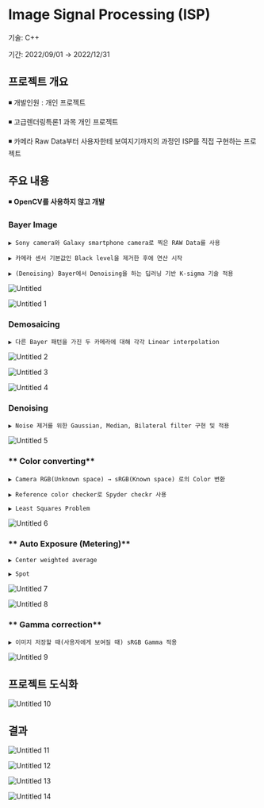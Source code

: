 # Image Signal Processing (ISP)

기술: C++

기간: 2022/09/01 → 2022/12/31

## **프로젝트 개요**

◾ 개발인원 : 개인 프로젝트

◾ 고급렌더링특론1 과목 개인 프로젝트

◾ 카메라 Raw Data부터 사용자한테 보여지기까지의 과정인 ISP를 직접 구현하는 프로젝트

## 주요 내용

◾ **OpenCV를 사용하지 않고 개발**

### **Bayer Image**

    ▶ Sony camera와 Galaxy smartphone camera로 찍은 RAW Data를 사용

    ▶ 카메라 센서 기본값인 Black level을 제거한 후에 연산 시작

    ▶ (Denoising) Bayer에서 Denoising을 하는 딥러닝 기반 K-sigma 기술 적용

![Untitled](https://github.com/InYongShin/ISP-Simulation/assets/57998317/04bcfe07-db93-4ce4-87a9-050dd391af96)

![Untitled 1](https://github.com/InYongShin/ISP-Simulation/assets/57998317/71c26ef4-df2c-4e6d-aec6-dcd7c9cee643)

### **Demosaicing**

    ▶ 다른 Bayer 패턴을 가진 두 카메라에 대해 각각 Linear interpolation

![Untitled 2](https://github.com/InYongShin/ISP-Simulation/assets/57998317/cb02ce7e-bc4c-4fe6-b429-4c192ebdf995)

![Untitled 3](https://github.com/InYongShin/ISP-Simulation/assets/57998317/2368a40f-90b2-4477-b15e-fd7de7d2a443)

![Untitled 4](https://github.com/InYongShin/ISP-Simulation/assets/57998317/80006bc4-6ff0-4e39-80c2-31a6500af5da)

### **Denoising**

    ▶ Noise 제거를 위한 Gaussian, Median, Bilateral filter 구현 및 적용

![Untitled 5](https://github.com/InYongShin/ISP-Simulation/assets/57998317/4e2b8033-4bc4-4749-b8ca-d93e1e3d6117)

### ** Color converting**

    ▶ Camera RGB(Unknown space) → sRGB(Known space) 로의 Color 변환

    ▶ Reference color checker로 Spyder checkr 사용

    ▶ Least Squares Problem

![Untitled 6](https://github.com/InYongShin/ISP-Simulation/assets/57998317/1d4ce01c-bf11-4f2d-af98-44f0b3523cd8)

### ** Auto Exposure (Metering)**

    ▶ Center weighted average

    ▶ Spot

![Untitled 7](https://github.com/InYongShin/ISP-Simulation/assets/57998317/e87d882c-d158-4803-bb02-29e180fe99aa)

![Untitled 8](https://github.com/InYongShin/ISP-Simulation/assets/57998317/65d5f909-d09c-4809-b2a3-4fa63292a24a)

### ** Gamma correction**

    ▶ 이미지 저장할 때(사용자에게 보여질 때) sRGB Gamma 적용

![Untitled 9](https://github.com/InYongShin/ISP-Simulation/assets/57998317/6a5cca7e-45b0-406f-9d7f-fab1dff9085f)

## 프로젝트 도식화

![Untitled 10](https://github.com/InYongShin/ISP-Simulation/assets/57998317/967365ce-9d6e-48be-b7d8-c5ef047f66fa)

## 결과

![Untitled 11](https://github.com/InYongShin/ISP-Simulation/assets/57998317/ca780a2a-7e59-480c-b079-f54b93c0b71f)

![Untitled 12](https://github.com/InYongShin/ISP-Simulation/assets/57998317/3ab2473b-2215-41b7-8af8-51baf58f8af2)

![Untitled 13](https://github.com/InYongShin/ISP-Simulation/assets/57998317/1de3ee64-ecf9-4b84-895c-0bcd9cbc6a42)

![Untitled 14](https://github.com/InYongShin/ISP-Simulation/assets/57998317/adb2734d-2ee1-43e8-b468-10f1630fd074)
